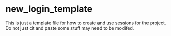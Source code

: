 new_login_template
==================

This is just a template file for how to create and use sessions for the project.
Do not just cit and paste some stuff may need to be modifed.

